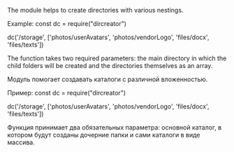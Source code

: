 The module helps to create directories with various nestings.

Example:
const dc = require("dircreator")

dc('/storage', ['photos/userAvatars', 'photos/vendorLogo', 'files/docx', 'files/texts'])

The function takes two required parameters: the main directory in which the child folders will be created and the directories themselves as an array.

Модуль помогает создавать каталоги с различной вложенностью.

Пример:
const dc = require("dircreator")

dc('/storage', ['photos/userAvatars', 'photos/vendorLogo', 'files/docx', 'files/texts'])

Функция принимает два обязательных параметра: основной каталог, в котором будут созданы дочерние папки и сами каталоги в виде массива.

